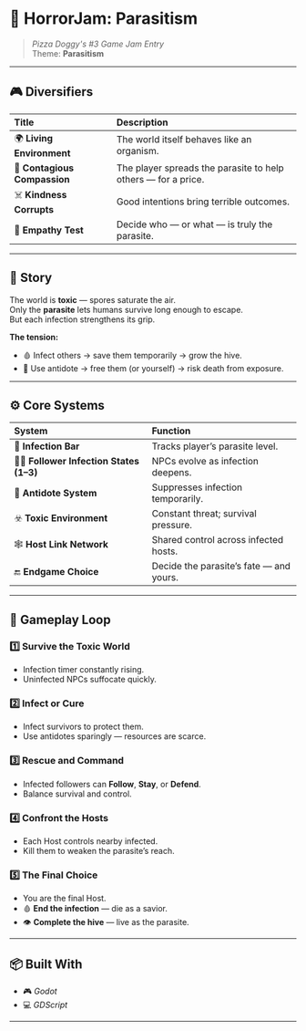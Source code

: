 # 🧫 **HorrorJam: Parasitism**

> *Pizza Doggy's #3 Game Jam Entry*  
> Theme: **Parasitism**

---

## 🎮 **Diversifiers**

| Title | Description |
| :-- | :-- |
| 🌍 **Living Environment** | The world itself behaves like an organism. |
| 💉 **Contagious Compassion** | The player spreads the parasite to help others — for a price. |
| ☠️ **Kindness Corrupts** | Good intentions bring terrible outcomes. |
| 🧠 **Empathy Test** | Decide who — or what — is truly the parasite. |

---

## 📖 **Story**

The world is **toxic** — spores saturate the air.  
Only the **parasite** lets humans survive long enough to escape.  
But each infection strengthens its grip.

**The tension:**  
- 🩸 Infect others → save them temporarily → grow the hive.  
- 💊 Use antidote → free them (or yourself) → risk death from exposure.

---

## ⚙️ **Core Systems**

| System | Function |
| :-- | :-- |
| 🧫 **Infection Bar** | Tracks player’s parasite level. |
| 🧍‍♂️ **Follower Infection States (1–3)** | NPCs evolve as infection deepens. |
| 💉 **Antidote System** | Suppresses infection temporarily. |
| ☣️ **Toxic Environment** | Constant threat; survival pressure. |
| 🕸️ **Host Link Network** | Shared control across infected hosts. |
| 🔚 **Endgame Choice** | Decide the parasite’s fate — and yours. |

---

## 🔁 **Gameplay Loop**

### **1️⃣ Survive the Toxic World**
- Infection timer constantly rising.  
- Uninfected NPCs suffocate quickly.

### **2️⃣ Infect or Cure**
- Infect survivors to protect them.  
- Use antidotes sparingly — resources are scarce.

### **3️⃣ Rescue and Command**
- Infected followers can **Follow**, **Stay**, or **Defend**.  
- Balance survival and control.

### **4️⃣ Confront the Hosts**
- Each Host controls nearby infected.  
- Kill them to weaken the parasite’s reach.

### **5️⃣ The Final Choice**
- You are the final Host.  
- 🩸 **End the infection** — die as a savior.  
- 👁️ **Complete the hive** — live as the parasite.

---

## 📦 **Built With**
- 🎮 *Godot*
- 💻 *GDScript*

---



